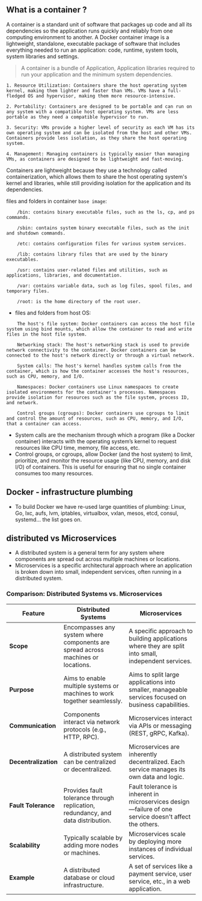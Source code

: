 ## What is a container ?
A container is a standard unit of software that packages up code and all its dependencies so the application runs quickly and reliably from one computing environment to another. A Docker container image is a lightweight, standalone, executable package of software that includes everything needed to run an application: code, runtime, system tools, system libraries and settings.
> A container is a bundle of Application, Application libraries required to run your application and the minimum system dependencies.
```
1. Resource Utilization: Containers share the host operating system kernel, making them lighter and faster than VMs. VMs have a full-fledged OS and hypervisor, making them more resource-intensive.

2. Portability: Containers are designed to be portable and can run on any system with a compatible host operating system. VMs are less portable as they need a compatible hypervisor to run.

3. Security: VMs provide a higher level of security as each VM has its own operating system and can be isolated from the host and other VMs. Containers provide less isolation, as they share the host operating system.

4. Management: Managing containers is typically easier than managing VMs, as containers are designed to be lightweight and fast-moving.
```

Containers are lightweight because they use a technology called containerization, which allows them to share the host operating system's kernel and libraries, while still providing isolation for the application and its dependencies.

files and folders in container `base image`:
```
    /bin: contains binary executable files, such as the ls, cp, and ps commands.

    /sbin: contains system binary executable files, such as the init and shutdown commands.

    /etc: contains configuration files for various system services.

    /lib: contains library files that are used by the binary executables.

    /usr: contains user-related files and utilities, such as applications, libraries, and documentation.

    /var: contains variable data, such as log files, spool files, and temporary files.

    /root: is the home directory of the root user.
```

- files and folders from host OS:
```
    The host's file system: Docker containers can access the host file system using bind mounts, which allow the container to read and write files in the host file system.

    Networking stack: The host's networking stack is used to provide network connectivity to the container. Docker containers can be connected to the host's network directly or through a virtual network.

    System calls: The host's kernel handles system calls from the container, which is how the container accesses the host's resources, such as CPU, memory, and I/O.

    Namespaces: Docker containers use Linux namespaces to create isolated environments for the container's processes. Namespaces provide isolation for resources such as the file system, process ID, and network.

    Control groups (cgroups): Docker containers use cgroups to limit and control the amount of resources, such as CPU, memory, and I/O, that a container can access.
```
- System calls are the mechanism through which a program (like a Docker container) interacts with the operating system’s kernel to request resources like CPU time, memory, file access, etc.
- Control groups, or cgroups, allow Docker (and the host system) to limit, prioritize, and monitor the resource usage (like CPU, memory, and disk I/O) of containers. This is useful for ensuring that no single container consumes too many resources.

## Docker - infrastructure plumbing
- To build Docker we have re-used large quantities of plumbing: Linux, Go, lxc, aufs, lvm, iptables, virtualbox, vxlan, mesos, etcd, consul, systemd… the list goes on.

## distributed vs Microservices
- A distributed system is a general term for any system where components are spread out across multiple machines or locations.
- Microservices is a specific architectural approach where an application is broken down into small, independent services, often running in a distributed system.

### **Comparison**: Distributed Systems vs. Microservices

| Feature               | **Distributed Systems**                         | **Microservices**                          |
|-----------------------|-------------------------------------------------|--------------------------------------------|
| **Scope**             | Encompasses any system where components are spread across machines or locations. | A specific approach to building applications where they are split into small, independent services. |
| **Purpose**           | Aims to enable multiple systems or machines to work together seamlessly. | Aims to split large applications into smaller, manageable services focused on business capabilities. |
| **Communication**     | Components interact via network protocols (e.g., HTTP, RPC). | Microservices interact via APIs or messaging (REST, gRPC, Kafka). |
| **Decentralization**  | A distributed system can be centralized or decentralized. | Microservices are inherently decentralized. Each service manages its own data and logic. |
| **Fault Tolerance**   | Provides fault tolerance through replication, redundancy, and data distribution. | Fault tolerance is inherent in microservices design—failure of one service doesn't affect the others. |
| **Scalability**       | Typically scalable by adding more nodes or machines. | Microservices scale by deploying more instances of individual services. |
| **Example**           | A distributed database or cloud infrastructure. | A set of services like a payment service, user service, etc., in a web application. |


